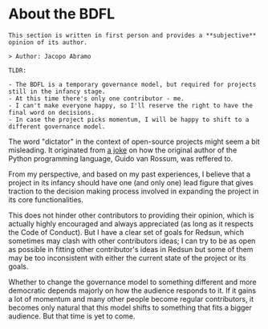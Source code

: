 # About the BDFL

```{tip}
This section is written in first person and provides a **subjective** opinion of its author.

> Author: Jacopo Abramo
```

```{note}
TLDR:

- The BDFL is a temporary governance model, but required for projects still in the infancy stage.
- At this time there's only one contributor - me.
- I can't make everyone happy, so I'll reserve the right to have the final word on decisions.
- In case the project picks momentum, I will be happy to shift to a different governance model.
```

The word "dictator" in the context of open-source projects might seem a bit misleading. It originated from [a joke](https://en.wikipedia.org/wiki/Benevolent_dictator_for_life) on how the original author of the Python programming language, Guido van Rossum, was reffered to.

From my perspective, and based on my past experiences, I believe that a project in its infancy should have one (and only one) lead figure that gives traction to the decision making process involved in expanding the project in its core functionalities.

This does not hinder other contributors to providing their opinion, which is actually highly encouraged and always appreciated (as long as it respects the Code of Conduct). But I have a clear set of goals for Redsun, which sometimes may clash with other contributors ideas; I can try to be as open as possible in fitting other contributor's ideas in Redsun but some of them may be too inconsistent with either the current state of the project or its goals.

Whether to change the governance model to something different and more democratic depends majorly on how the audience responds to it. If it gains a lot of momentum and many other people become regular contributors, it becomes only natural that this model shifts to something that fits a bigger audience. But that time is yet to come.